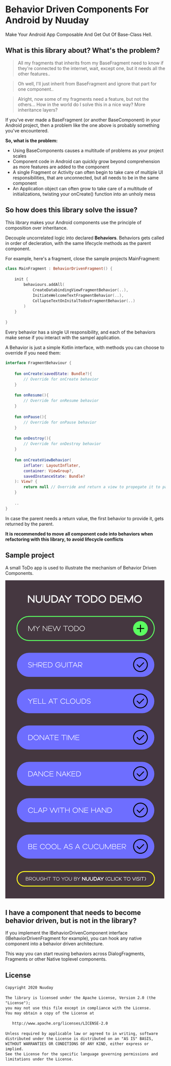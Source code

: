 # Behavior Driven Components For Android by Nuuday
Make Your Android App Composable And Get Out Of Base-Class Hell.

## What is this library about? What's the problem?
>All my fragments that inherits from my BaseFragment need to know if they're connected to the internet, wait, except one, but it needs all the other features..

>Oh well, I'll just inherit from BaseFragment and ignore that part for one component..

>Alright, now some of my fragments need a feature, but not the others... How in the world do I solve this in a nice way? More inheritance layers?

If you've ever made a BaseFragment (or another BaseComponent) in your Android project, then a problem like the one above is probably something you've encountered. 

**So, what is the problem:**
- Using BaseComponents causes a multitude of problems as your project scales
- Component code in Android can quickly grow beyond comprehension as more features are added to the component
- A single Fragment or Activity can often begin to take care of multiple UI responsibilities, that are unconnected, but all needs to be in the same component 
- An Application object can often grow to take care of a multitude of initializations, twisting your onCreate() function into an unholy mess

## So how does this library solve the issue?
This library makes your Android components use the principle of composition over inheritance.

Decouple uncorrelated logic into declared **Behaviors**. Behaviors gets called in order of decleration, with the same lifecycle methods as the parent component.

For example, here's a fragment, close the sample projects MainFragment:

```kotlin
class MainFragment : BehaviorDrivenFragment() {

    init {
        behaviours.addAll(
            CreateDatabindingViewFragmentBehavior(..),
            InitiateWelcomeTextFragmentBehavior(..),
            CollapseTextOnInitalTodosFragmentBehavior(..)
        )
    }
    
}
```

Every behavior has a single UI responsibility, and each of the behaviors make sense if you interact with the sampel application. 

A Behavior is just a simple Kotlin interface, with methods you can choose to override if you need them:

```kotlin
interface FragmentBehaviour {

    fun onCreate(savedState: Bundle?){
        // Override for onCreate behavior
    }

    fun onResume(){
        // Override for onResume behavior
    }

    fun onPause(){
        // Override for onPause behavior
    }
    
    fun onDestroy(){
        // Override for onDestroy behavior
    }

    fun onCreateViewBehavior(
        inflater: LayoutInflater,
        container: ViewGroup?,
        savedInstanceState: Bundle?
    ): View? {
        return null // Override and return a view to propegate it to parent fragment
    }

    ..
}
```

In case the parent needs a return value, the first behavior to provide it, gets returned by the parent.

**It is recommended to move all component code into behaviors when refactoring with this library, to avoid lifecycle conflicts**

## Sample project
A small ToDo app is used to illustrate the mechanism of Behavior Driven Components.

![](design/design_screenshot.png)

## I have a component that needs to become behavior driven, but is not in the library?
If you implement the IBehaviorDrivenComponent interface (IBehaviorDrivenFragment for example), you can hook any native component into a behavior driven architecture.

This way you can start reusing behaviors across DialogFragments, Fragments or other Native toplevel components.

License
-------

    Copyright 2020 Nuuday

    The library is licensed under the Apache License, Version 2.0 (the "License");
    you may not use this file except in compliance with the License.
    You may obtain a copy of the License at

       http://www.apache.org/licenses/LICENSE-2.0

    Unless required by applicable law or agreed to in writing, software
    distributed under the License is distributed on an "AS IS" BASIS,
    WITHOUT WARRANTIES OR CONDITIONS OF ANY KIND, either express or implied.
    See the License for the specific language governing permissions and
    limitations under the License.



